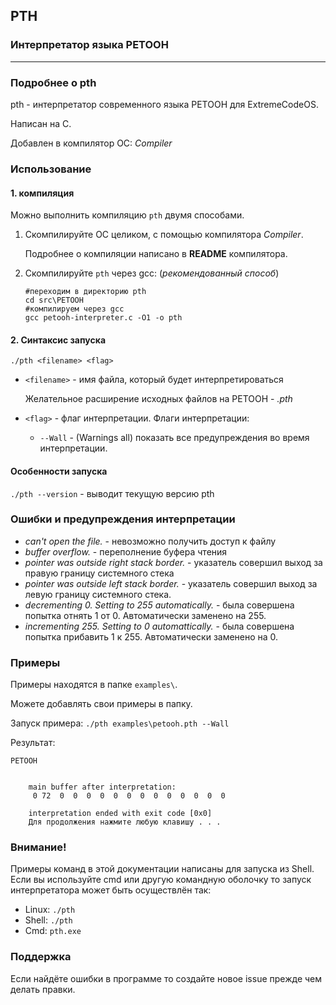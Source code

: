 ## PTH
### Интерпретатор языка PETOOH

---
### Подробнее о pth
pth - интерпретатор современного языка PETOOH для ExtremeCodeOS.

Написан на С.

Добавлен в компилятор ОС: _Compiler_

### Использование
#### 1. компиляция
Можно выполнить компиляцию ```pth``` двумя способами.
1. Скомпилируйте ОС целиком, с помощью компилятора _Compiler_.

    Подробнее о компиляции написано в __README__ компилятора.

2. Скомпилируйте ```pth``` через gcc: (_рекомендованный способ_)

    ``` Shell
    #переходим в директорию pth
    cd src\PETOOH
    #компилируем через gcc
    gcc petooh-interpreter.c -O1 -o pth
    ```

#### 2. Синтаксис запуска
```./pth <filename> <flag>```

- ```<filename>``` - имя файла, который будет интерпретироваться

    Желательное расширение исходных файлов на PETOOH - _.pth_

- ```<flag>``` - флаг интерпретации.
    Флаги интерпретации:
    
    - ```--Wall``` - (Warnings all) показать все предупреждения во время интерпретации.

#### Особенности запуска
``` ./pth --version ``` - выводит текущую версию pth

### Ошибки и предупреждения интерпретации
- _can't open the file._ - невозможно получить доступ к файлу
- _buffer overflow._ - переполнение буфера чтения
- _pointer was outside right stack border._ - указатель совершил выход за правую границу системного стека
- _pointer was outside left stack border._ - указатель совершил выход за левую границу системного стека.
- _decrementing 0. Setting to 255 automatically._ - была совершена попытка отнять 1 от 0. Автоматически заменено на 255.
- _incrementing 255. Setting to 0 automattically._ - была совершена попытка прибавить 1 к 255. Автоматически заменено на 0.

### Примеры
Примеры находятся в папке ```examples\```.

Можете добавлять свои примеры в папку.

Запуск примера:
```./pth examples\petooh.pth --Wall```

Результат:

```
PETOOH


    main buffer after interpretation:
     0 72  0  0  0  0  0  0  0  0  0  0  0  0  0

    interpretation ended with exit code [0x0]
    Для продолжения нажмите любую клавишу . . .
```

### Внимание!
Примеры команд в этой документации написаны для запуска из Shell. Если вы используйте cmd или другую
командную оболочку то запуск интерпретатора может быть осуществлён так:
- Linux: ```./pth```
- Shell:  ```./pth```
- Cmd:    ```pth.exe```

### Поддержка
Если найдёте ошибки в программе то создайте
новое issue прежде чем делать правки.
